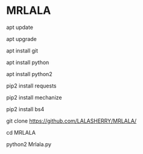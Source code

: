 # MRLALA

apt update

apt upgrade

apt install git

apt install python

apt install python2

pip2 install requests

pip2 install mechanize

pip2 install bs4

git clone https://github.com/LALASHERRY/MRLALA/

cd MRLALA

python2 Mrlala.py
